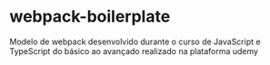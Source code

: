 # webpack-boilerplate

Modelo de webpack desenvolvido durante o curso de JavaScript e TypeScript do básico ao avançado realizado na plataforma udemy
